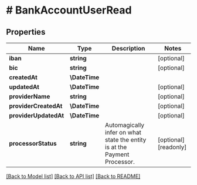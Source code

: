 # # BankAccountUserRead

## Properties

Name | Type | Description | Notes
------------ | ------------- | ------------- | -------------
**iban** | **string** |  | [optional]
**bic** | **string** |  | [optional]
**createdAt** | **\DateTime** |  |
**updatedAt** | **\DateTime** |  | [optional]
**providerName** | **string** |  | [optional]
**providerCreatedAt** | **\DateTime** |  | [optional]
**providerUpdatedAt** | **\DateTime** |  | [optional]
**processorStatus** | **string** | Automagically infer on what state the entity is at the Payment Processor. | [optional] [readonly]

[[Back to Model list]](../../README.md#models) [[Back to API list]](../../README.md#endpoints) [[Back to README]](../../README.md)
